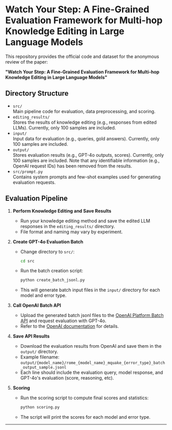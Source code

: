 # Watch Your Step: A Fine-Grained Evaluation Framework for Multi-hop Knowledge Editing in Large Language Models

This repository provides the official code and dataset for the anonymous review of the paper:

**"Watch Your Step: A Fine-Grained Evaluation Framework for Multi-hop Knowledge Editing in Large Language Models"**

## Directory Structure

- `src/`  
  Main pipeline code for evaluation, data preprocessing, and scoring.
- `editing_results/`  
  Stores the results of knowledge editing (e.g., responses from edited LLMs). Currently, only 100 samples are included.
- `input/`  
  Input data for evaluation (e.g., queries, gold answers). Currently, only 100 samples are included.
- `output/`  
  Stores evaluation results (e.g., GPT-4o outputs, scores). Currently, only 100 samples are included. Note that any identifiable information (e.g., OpenAI request IDs) has been removed from the results.
- `src/prompt.py`  
  Contains system prompts and few-shot examples used for generating evaluation requests.

## Evaluation Pipeline

1. **Perform Knowledge Editing and Save Results**
   - Run your knowledge editing method and save the edited LLM responses in the `editing_results/` directory.
   - File format and naming may vary by experiment.

2. **Create GPT-4o Evaluation Batch**
   - Change directory to `src/`:
     ```bash
     cd src
     ```
   - Run the batch creation script:
     ```bash
     python create_batch_jsonl.py
     ```
   - This will generate batch input files in the `input/` directory for each model and error type.

3. **Call OpenAI Batch API**
   - Upload the generated batch jsonl files to the [OpenAI Platform Batch API](https://platform.openai.com/batches) and request evaluation with GPT-4o.
   - Refer to the [OpenAI documentation](https://platform.openai.com/docs/guides/batch) for details.

4. **Save API Results**
   - Download the evaluation results from OpenAI and save them in the `output/` directory.
   - Example filename: `output/{model_name}/rome_{model_name}_mquake_{error_type}_batch_output_sample.jsonl`
   - Each line should include the evaluation query, model response, and GPT-4o's evaluation (score, reasoning, etc).

5. **Scoring**
   - Run the scoring script to compute final scores and statistics:
     ```bash
     python scoring.py
     ```
   - The script will print the scores for each model and error type.

---